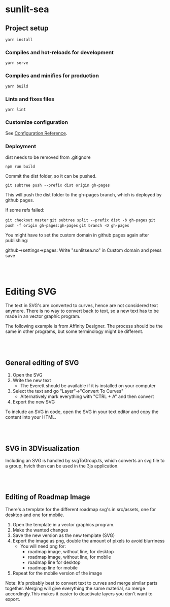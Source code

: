 # sunlit-sea

## Project setup
```
yarn install
```

### Compiles and hot-reloads for development
```
yarn serve
```

### Compiles and minifies for production
```
yarn build
```

### Lints and fixes files
```
yarn lint
```

### Customize configuration
See [Configuration Reference](https://cli.vuejs.org/config/).

### Deployment

dist needs to be removed from .gitignore

`npm run build`

Commit the dist folder, so it can be pushed.

`git subtree push --prefix dist origin gh-pages`

This will push the dist folder to the gh-pages branch, which is deployed by github pages.

If some refs failed: 

`git checkout master`
`git subtree split --prefix dist -b gh-pages`
`git push -f origin gh-pages:gh-pages`
`git branch -D gh-pages`

You might have to set the custom domain in github pages again after publishing:

github->settings->pages: Write "sunlitsea.no" in Custom domain and press save


<br></br>
# Editing SVG

The text in SVG's are converted to curves, hence are not considered text anymore. There is no way to convert back to text, so a new text has to be made in an vector graphic program. 

The following example is from Affinity Designer. The process should be the same in other programs, but some terminology might be different.

<br></br>
## General editing of SVG

1. Open the SVG
2. Write the new text
	- The Everett should be available if it is installed on your computer
3. Select the text and go "Layer"->"Convert To Curves"
	- Alternatively mark everything with "CTRL + A" and then convert
4. Export the new SVG

To include an SVG in code, open the SVG in your text editor and copy the content into your HTML.

<br></br>
## SVG in 3DVisualization
Including an SVG is handled by svgToGroup.ts, which converts an svg file to a group, hvich then can be used in the 3js application.

<br></br>
## Editing of Roadmap Image

There's a template for the different roadmap svg's in src/assets, one for desktop and one for mobile.


1. Open the template in a vector graphics program. 
2. Make the wanted changes
3. Save the new version as the new template (SVG)
4. Export the image as png, double the amount of pixels to avoid blurriness
	- You will need png for: 
		- roadmap image, without line, for desktop
		- roadmap image, without line, for mobile
		- roadmap line for desktop
		- roadmap line for mobile
5. Repeat for the mobile version of the image




Note: It's probably best to convert text to curves and merge similar parts together. Merging will give everything the same material, so merge accordingly.This makes it easier to deactivate layers you don't want to export. 






